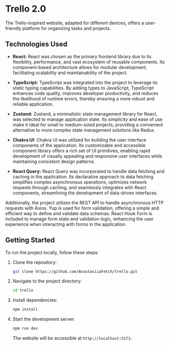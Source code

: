 # Trello 2.0

The Trello-inspired website, adapted for different devices, offers a user-friendly platform for
organizing tasks and projects.

## Technologies Used

- **React:** React was chosen as the primary frontend library due to its flexibility, performance,
  and vast ecosystem of reusable components. Its component-based architecture allows for modular
  development, facilitating scalability and maintainability of the project.

- **TypeScript:** TypeScript was integrated into the project to leverage its static typing
  capabilities. By adding types to JavaScript, TypeScript enhances code quality, improves developer
  productivity, and reduces the likelihood of runtime errors, thereby ensuring a more robust and
  reliable application.

- **Zustand:** Zustand, a minimalistic state management library for React, was selected to manage
  application state. Its simplicity and ease of use make it ideal for small to medium-sized
  projects, providing a convenient alternative to more complex state management solutions like
  Redux.

- **Chakra UI:** Chakra UI was utilized for building the user interface components of the
  application. Its customizable and accessible component library offers a rich set of UI primitives,
  enabling rapid development of visually appealing and responsive user interfaces while maintaining
  consistent design patterns.

- **React Query:** React Query was incorporated to handle data fetching and caching in the
  application. Its declarative approach to data fetching simplifies complex asynchronous operations,
  optimizes network requests through caching, and seamlessly integrates with React components,
  streamlining the development of data-driven interfaces.

Additionally, the project utilizes the REST API to handle asynchronous HTTP requests with Axios. Yup
is used for form validation, offering a simple and efficient way to define and validate data
schemas. React Hook Form is included to manage form state and validation logic, enhancing the user
experience when interacting with forms in the application.

## Getting Started

To run the project locally, follow these steps:

1. Clone the repository:

   ```bash
   git clone https://github.com/AnastasiiaFetch/trello.git
   ```

2. Navigate to the project directory:

   ```bash
   cd trello
   ```

3. Install dependencies:

   ```bash
   npm install
   ```

4. Start the development server:

   ```bash
   npm run dev
   ```

   The website will be accessible at `http://localhost:5173`.
